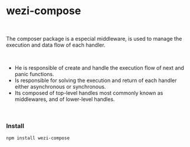 # wezi-compose

<br>

The composer package is a especial middleware, is used to manage the execution and data flow of each handler.

<br>

* He is responsible of create and handle the execution flow of next and panic functions.
* Is responsible for solving the execution and return of each handler either asynchronous or synchronous.
* Its composed of top-level handles most commonly known as middlewares, and of lower-level handles.

<br>

### Install


```bash
npm install wezi-compose
```
     



